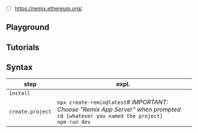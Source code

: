 * [ ] https://remix.ethereum.org/

## Playground
## Tutorials
## Syntax
step|expl.
----|---
```install```|
```create.project```|```npx create-remix@latest```*# IMPORTANT: Choose "Remix App Server" when prompted*<br>```cd [whatever you named the project]```<br>```npm run dev```